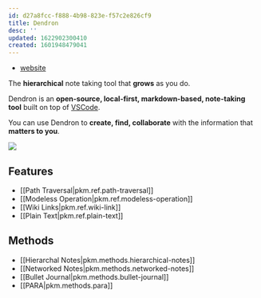 ```yaml
---
id: d27a8fcc-f888-4b98-823e-f57c2e826cf9
title: Dendron
desc: ''
updated: 1622902300410
created: 1601948479041
---
```

- [website](https://dendron.so/notes/b0fe6ef7-1553-4280-bc45-a71824c2ce36.html)

The **hierarchical** note taking tool that **grows** as you do.

Dendron is an **open-source, local-first, markdown-based, note-taking tool** built on top of [VSCode](https://code.visualstudio.com/).

You can use Dendron to **create, find, collaborate** with the information that **matters to you**.

![](https://foundation-prod-assetspublic53c57cce-8cpvgjldwysl.s3-us-west-2.amazonaws.com/assets/images/graph-intro.gif)

## Features

- [[Path Traversal|pkm.ref.path-traversal]]
- [[Modeless Operation|pkm.ref.modeless-operation]]
- [[Wiki Links|pkm.ref.wiki-link]]
- [[Plain Text|pkm.ref.plain-text]]

## Methods

- [[Hierarchal Notes|pkm.methods.hierarchical-notes]]
- [[Networked Notes|pkm.methods.networked-notes]]
- [[Bullet Journal|pkm.methods.bullet-journal]]
- [[PARA|pkm.methods.para]]

